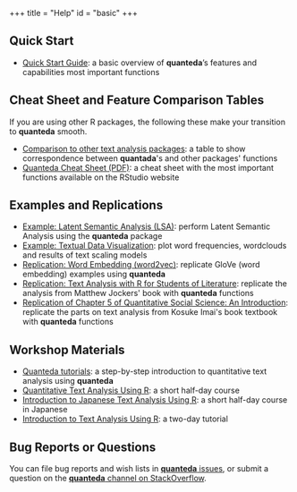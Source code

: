 +++
title = "Help"
id = "basic"
+++

## Quick Start

- [Quick Start Guide](http://docs.quanteda.io/articles/pkgdown/quickstart.html): a basic overview of **quanteda**’s features and capabilities most important functions

## Cheat Sheet and Feature Comparison Tables

If you are using other R packages, the following these make your transition to **quanteda** smooth.

- [Comparison to other text analysis packages](http://docs.quanteda.io/articles/pkgdown/comparison.html): a table to show correspondence between **quantada**'s and other packages' functions
- [Quanteda Cheat Sheet (PDF)](https://github.com/rstudio/cheatsheets/raw/master/quanteda.pdf):  a cheat sheet with the most important functions available on the RStudio website

## Examples and Replications

- [Example: Latent Semantic Analysis (LSA)](http://docs.quanteda.io/articles/pkgdown/examples/lsa.html): perform Latent Semantic Analysis using the **quanteda** package
- [Example: Textual Data Visualization](http://docs.quanteda.io/articles/pkgdown/examples/plotting.html): plot word frequencies, wordclouds and results of text scaling models
- [Replication: Word Embedding (word2vec)](http://docs.quanteda.io/articles/pkgdown/replication/text2vec.html): replicate GloVe (word embedding) examples using **quanteda**
- [Replication: Text Analysis with R for Students of Literature](http://docs.quanteda.io/articles/pkgdown/replication/digital-humanities.html): replicate the analysis from Matthew Jockers' book with **quanteda** functions
- [Replication of Chapter 5 of Quantitative Social Science: An Introduction](http://docs.quanteda.io/articles/pkgdown/replication/qss.html): replicate the parts on text analysis from Kosuke Imai's book textbook with **quanteda** functions

## Workshop Materials

- [Quanteda tutorials](http://tutorials.quanteda.io): a step-by-step introduction to quantitative text analysis using **quanteda**
- [Quantitative Text Analysis Using R](https://github.com/kbenoit/QTAUR-halfday): a short half-day course
- [Introduction to Japanese Text Analysis Using R](https://github.com/koheiw/IJTA): a short half-day course in Japanese
- [Introduction to Text Analysis Using R](https://github.com/kbenoit/ITAUR): a two-day tutorial


## Bug Reports or Questions

You can file bug reports and wish lists in [**quanteda** issues](https://github.com/kbenoit/quanteda/issues), or submit a question on the [**quanteda** channel on StackOverflow](http://stackoverflow.com/questions/tagged/quanteda).
